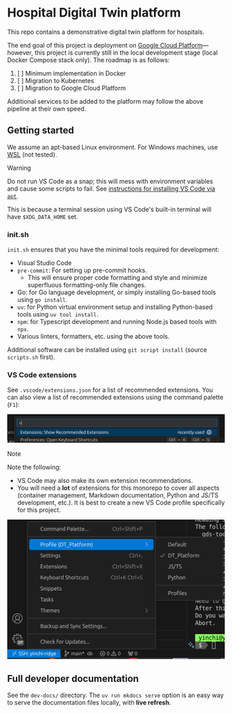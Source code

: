 # Hospital Digital Twin platform

This repo contains a demonstrative digital twin platform for hospitals.

The end goal of this project is deployment on [Google Cloud Platform](https://console.cloud.google.com/)&mdash;however, this project is currently still in the local development stage (local Docker Compose stack only).  The roadmap is as follows:

1. [ ] Minimum implementation in Docker
2. [ ] Migration to Kubernetes
3. [ ] Migration to Google Cloud Platform

Additional services to be added to the platform may follow the above pipeline at their own speed.

## Getting started

We assume an apt-based Linux environment.  For Windows machines, use [WSL](https://learn.microsoft.com/en-us/windows/wsl/install) (not tested).

> [!WARNING]
> Do not run VS Code as a snap; this will mess with environment variables and cause some scripts to fail.  See [instructions for installing VS Code via `apt`](https://code.visualstudio.com/docs/setup/linux#_install-vs-code-on-linux).
>
> This is because a terminal session using VS Code's built-in terminal will have `$XDG_DATA_HOME` set.

### init.sh

`init.sh` ensures that you have the minimal tools required for development:

- Visual Studio Code
- `pre-commit`: For setting up pre-commit hooks.
    - This will ensure proper code formatting and style and minimize superfluous formatting-only file changes.
- Go: for Go language development, or simply installing Go-based tools using `go install`.
- `uv`: for Python virtual environment setup and installing Python-based tools using `uv tool install`.
- `npm`: for Typescript development and running Node.js based tools with `npx`.
- Various linters, formatters, etc. using the above tools.

Additional software can be installed using `git script install` (source `scripts.sh` first).

### VS Code extensions

See `.vscode/extensions.json` for a list of recommended extensions.  You can also view a list of recommended extensions using
the command palette (`F1`):

![Show reccomended extensions](readme_img/show_recs.png)

> [!NOTE]
> Note the following:
>
> - VS Code may also make its own extension recommendations.
> - You will need a **lot** of extensions for this monorepo to cover all aspects (container management, Markdown documentation, Python and JS/TS development, etc.).  It is best to create a new VS Code profile specifically for this project.
>
> ![Profiles](readme_img/profiles.png)

## Full developer documentation

See the `dev-docs/` directory.  The `uv run mkdocs serve` option is an easy way to serve the documentation files locally, with **live refresh**.
